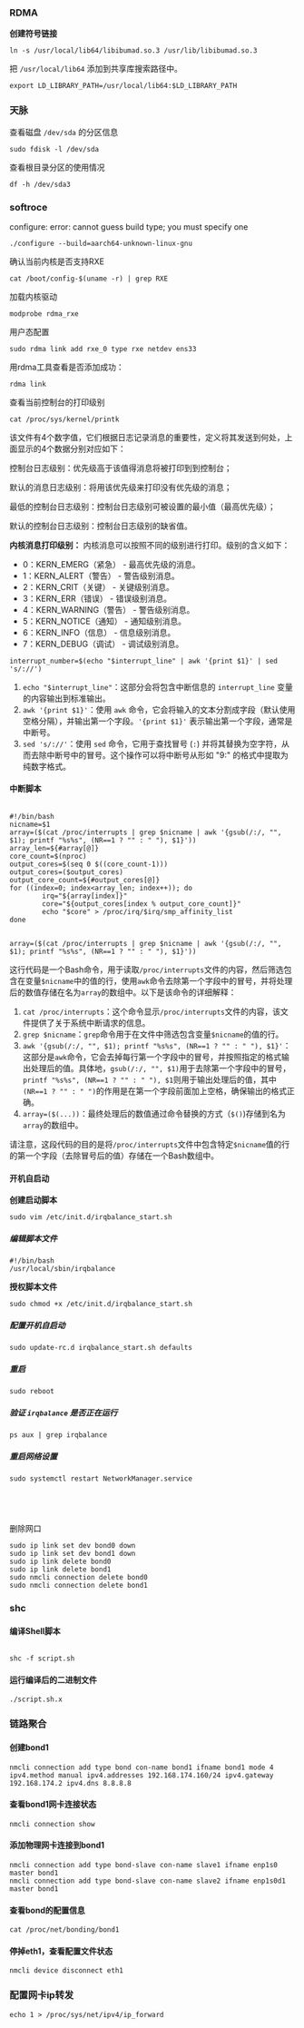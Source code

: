 ### RDMA

**创建符号链接**

```
ln -s /usr/local/lib64/libibumad.so.3 /usr/lib/libibumad.so.3
```



把 `/usr/local/lib64` 添加到共享库搜索路径中。

```
export LD_LIBRARY_PATH=/usr/local/lib64:$LD_LIBRARY_PATH
```

### 天脉

查看磁盘 `/dev/sda` 的分区信息

```
sudo fdisk -l /dev/sda

```

查看根目录分区的使用情况

```
df -h /dev/sda3

```

### softroce

configure: error: cannot guess build type; you must specify one

```
./configure --build=aarch64-unknown-linux-gnu

```

确认当前内核是否支持RXE

```
cat /boot/config-$(uname -r) | grep RXE
```

加载内核驱动

```
modprobe rdma_rxe
```

用户态配置

```
sudo rdma link add rxe_0 type rxe netdev ens33
```

用rdma工具查看是否添加成功：

```
rdma link
```

查看当前控制台的打印级别

```
cat /proc/sys/kernel/printk
```

该文件有4个数字值，它们根据日志记录消息的重要性，定义将其发送到何处，上面显示的4个数据分别对应如下：

控制台日志级别：优先级高于该值得消息将被打印到到控制台；

默认的消息日志级别：将用该优先级来打印没有优先级的消息；

最低的控制台日志级别：控制台日志级别可被设置的最小值（最高优先级）；

默认的控制台日志级别：控制台日志级别的缺省值。

**内核消息打印级别：** 内核消息可以按照不同的级别进行打印。级别的含义如下：

- 0：KERN_EMERG（紧急） - 最高优先级的消息。
- 1：KERN_ALERT（警告） - 警告级别消息。
- 2：KERN_CRIT（关键） - 关键级别消息。
- 3：KERN_ERR（错误） - 错误级别消息。
- 4：KERN_WARNING（警告） - 警告级别消息。
- 5：KERN_NOTICE（通知） - 通知级别消息。
- 6：KERN_INFO（信息） - 信息级别消息。
- 7：KERN_DEBUG（调试） - 调试级别消息。





```
interrupt_number=$(echo "$interrupt_line" | awk '{print $1}' | sed 's/://')
```

1. `echo "$interrupt_line"`：这部分会将包含中断信息的 `interrupt_line` 变量的内容输出到标准输出。
2. `awk '{print $1}'`：使用 `awk` 命令，它会将输入的文本分割成字段（默认使用空格分隔），并输出第一个字段。`'{print $1}'` 表示输出第一个字段，通常是中断号。
3. `sed 's/://'`：使用 `sed` 命令，它用于查找冒号 (`:`) 并将其替换为空字符，从而去除中断号中的冒号。这个操作可以将中断号从形如 "9:" 的格式中提取为纯数字格式。



#### 中断脚本

```

#!/bin/bash
nicname=$1
array=($(cat /proc/interrupts | grep $nicname | awk '{gsub(/:/, "", $1); printf "%s%s", (NR==1 ? "" : " "), $1}'))
array_len=${#array[@]}
core_count=$(nproc)
output_cores=$(seq 0 $((core_count-1)))
output_cores=($output_cores)
output_core_count=${#output_cores[@]}
for ((index=0; index<array_len; index++)); do
        irq="${array[index]}"
        core="${output_cores[index % output_core_count]}"
        echo "$core" > /proc/irq/$irq/smp_affinity_list
done


```

```
array=($(cat /proc/interrupts | grep $nicname | awk '{gsub(/:/, "", $1); printf "%s%s", (NR==1 ? "" : " "), $1}'))
```

这行代码是一个Bash命令，用于读取`/proc/interrupts`文件的内容，然后筛选包含在变量`$nicname`中的值的行，使用`awk`命令去除第一个字段中的冒号，并将处理后的数值存储在名为`array`的数组中。以下是该命令的详细解释：

1. `cat /proc/interrupts`：这个命令显示`/proc/interrupts`文件的内容，该文件提供了关于系统中断请求的信息。
2. `grep $nicname`：`grep`命令用于在文件中筛选包含变量`$nicname`的值的行。
3. `awk '{gsub(/:/, "", $1); printf "%s%s", (NR==1 ? "" : " "), $1}'`：这部分是`awk`命令，它会去掉每行第一个字段中的冒号，并按照指定的格式输出处理后的值。具体地，`gsub(/:/, "", $1)`用于去除第一个字段中的冒号，`printf "%s%s", (NR==1 ? "" : " "), $1`则用于输出处理后的值，其中`(NR==1 ? "" : " ")`的作用是在第一个字段前面加上空格，确保输出的格式正确。
4. `array=($(...))`：最终处理后的数值通过命令替换的方式（`$()`)存储到名为`array`的数组中。

请注意，这段代码的目的是将`/proc/interrupts`文件中包含特定`$nicname`值的行的第一个字段（去除冒号后的值）存储在一个Bash数组中。

#### 开机自启动

**创建启动脚本**

```
sudo vim /etc/init.d/irqbalance_start.sh

```

##### 编辑脚本文件

```
#!/bin/bash
/usr/local/sbin/irqbalance

```

**授权脚本文件**

```
sudo chmod +x /etc/init.d/irqbalance_start.sh

```

##### 配置开机自启动

```
sudo update-rc.d irqbalance_start.sh defaults
```

##### 重启

```
sudo reboot
```

##### 验证 `irqbalance` 是否正在运行

```
ps aux | grep irqbalance
```







##### 重启网络设置

```
sudo systemctl restart NetworkManager.service
```

```


```

```


```

删除网口

```
sudo ip link set dev bond0 down
sudo ip link set dev bond1 down
sudo ip link delete bond0
sudo ip link delete bond1
sudo nmcli connection delete bond0
sudo nmcli connection delete bond1
```

### shc

#### 编译Shell脚本

```

shc -f script.sh
```

#### 运行编译后的二进制文件

```
./script.sh.x

```

### 链路聚合

#### **创建bond1**

```
nmcli connection add type bond con-name bond1 ifname bond1 mode 4 ipv4.method manual ipv4.addresses 192.168.174.160/24 ipv4.gateway 192.168.174.2 ipv4.dns 8.8.8.8
```

#### 查看bond1网卡连接状态

```
nmcli connection show
```

#### **添加物理网卡连接到bond1**　

```
nmcli connection add type bond-slave con-name slave1 ifname enp1s0 master bond1
nmcli connection add type bond-slave con-name slave2 ifname enp1s0d1 master bond1
```

#### **查看bond的配置信息**

```
cat /proc/net/bonding/bond1
```

#### 停掉eth1，查看配置文件状态

```
nmcli device disconnect eth1
```



### 配置网卡ip转发

```
echo 1 > /proc/sys/net/ipv4/ip_forward
```









